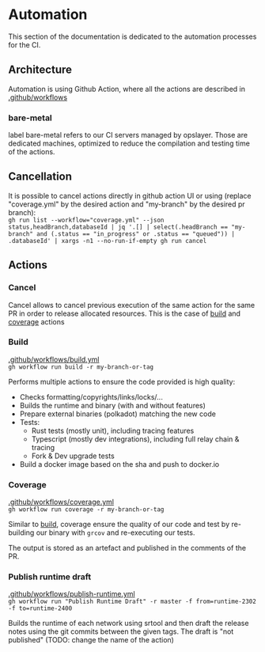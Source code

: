 # Automation

This section of the documentation is dedicated to the automation processes for the CI.

## Architecture

Automation is using Github Action, where all the actions are described in [.github/workflows](.github/workflows)

### bare-metal

label bare-metal refers to our CI servers managed by opslayer. Those are dedicated machines, optimized to reduce the compilation and testing time of the actions.

## Cancellation

It is possible to cancel actions directly in github action UI or using (replace "coverage.yml" by the desired
action and "my-branch" by the desired pr branch):  
`gh run list --workflow="coverage.yml" --json status,headBranch,databaseId | jq '.[] | select(.headBranch == "my-branch" and (.status == "in_progress" or .status == "queued")) | .databaseId' | xargs -n1 --no-run-if-empty gh run cancel`

## Actions

### Cancel

Cancel allows to cancel previous execution of the same action for the same PR in order to release allocated resources. This is the case of
[build](#build) and [coverage](#coverage) actions

### Build

[.github/workflows/build.yml](.github/workflows/build.yml)  
`gh workflow run build -r my-branch-or-tag`

Performs multiple actions to ensure the code provided is high quality:

- Checks formatting/copyrights/links/locks/...
- Builds the runtime and binary (with and without features)
- Prepare external binaries (polkadot) matching the new code
- Tests:
  - Rust tests (mostly unit), including tracing features
  - Typescript (mostly dev integrations), including full relay chain & tracing
  - Fork & Dev upgrade tests
- Build a docker image based on the sha and push to docker.io

### Coverage

[.github/workflows/coverage.yml](.github/workflows/coverage.yml)  
`gh workflow run coverage -r my-branch-or-tag`

Similar to [build](#build), coverage ensure the quality of our code
and test by re-building our binary with `grcov` and re-executing our tests.

The output is stored as an artefact and published in the comments of the PR.

### Publish runtime draft

[.github/workflows/publish-runtime.yml](.github/workflows/publish-runtime.yml)  
`gh workflow run "Publish Runtime Draft" -r master -f from=runtime-2302 -f to=runtime-2400`

Builds the runtime of each network using srtool and then draft
the release notes using the git commits between the given tags.
The draft is "not published" (TODO: change the name of the action)
